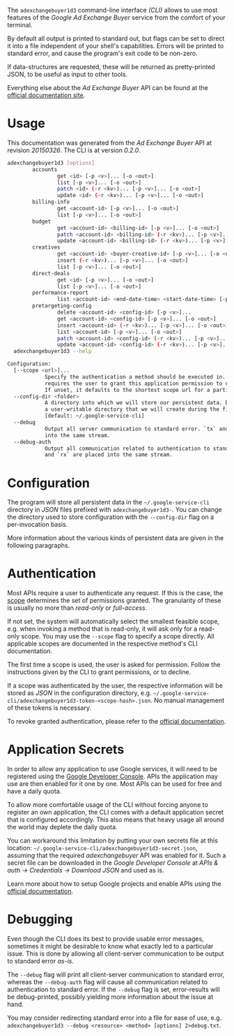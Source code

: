 <!---
DO NOT EDIT !
This file was generated automatically from 'src/mako/cli/README.md.mako'
DO NOT EDIT !
-->
The `adexchangebuyer1d3` command-line interface *(CLI)* allows to use most features of the *Google Ad Exchange Buyer* service from the comfort of your terminal.

By default all output is printed to standard out, but flags can be set to direct it into a file independent of your shell's
capabilities. Errors will be printed to standard error, and cause the program's exit code to be non-zero.

If data-structures are requested, these will be returned as pretty-printed JSON, to be useful as input to other tools.

Everything else about the *Ad Exchange Buyer* API can be found at the
[official documentation site](https://developers.google.com/ad-exchange/buyer-rest).

# Usage

This documentation was generated from the *Ad Exchange Buyer* API at revision *20150326*. The CLI is at version *0.2.0*.

```bash
adexchangebuyer1d3 [options]
        accounts
                get <id> [-p <v>]... [-o <out>]
                list [-p <v>]... [-o <out>]
                patch <id> (-r <kv>)... [-p <v>]... [-o <out>]
                update <id> (-r <kv>)... [-p <v>]... [-o <out>]
        billing-info
                get <account-id> [-p <v>]... [-o <out>]
                list [-p <v>]... [-o <out>]
        budget
                get <account-id> <billing-id> [-p <v>]... [-o <out>]
                patch <account-id> <billing-id> (-r <kv>)... [-p <v>]... [-o <out>]
                update <account-id> <billing-id> (-r <kv>)... [-p <v>]... [-o <out>]
        creatives
                get <account-id> <buyer-creative-id> [-p <v>]... [-o <out>]
                insert (-r <kv>)... [-p <v>]... [-o <out>]
                list [-p <v>]... [-o <out>]
        direct-deals
                get <id> [-p <v>]... [-o <out>]
                list [-p <v>]... [-o <out>]
        performance-report
                list <account-id> <end-date-time> <start-date-time> [-p <v>]... [-o <out>]
        pretargeting-config
                delete <account-id> <config-id> [-p <v>]...
                get <account-id> <config-id> [-p <v>]... [-o <out>]
                insert <account-id> (-r <kv>)... [-p <v>]... [-o <out>]
                list <account-id> [-p <v>]... [-o <out>]
                patch <account-id> <config-id> (-r <kv>)... [-p <v>]... [-o <out>]
                update <account-id> <config-id> (-r <kv>)... [-p <v>]... [-o <out>]
  adexchangebuyer1d3 --help

Configuration:
  [--scope <url>]...
            Specify the authentication a method should be executed in. Each scope 
            requires the user to grant this application permission to use it. 
            If unset, it defaults to the shortest scope url for a particular method.
  --config-dir <folder>
            A directory into which we will store our persistent data. Defaults to 
            a user-writable directory that we will create during the first invocation.
            [default: ~/.google-service-cli]
  --debug
            Output all server communication to standard error. `tx` and `rx` are placed 
            into the same stream.
  --debug-auth
            Output all communication related to authentication to standard error. `tx` 
            and `rx` are placed into the same stream.

```

# Configuration

The program will store all persistent data in the `~/.google-service-cli` directory in *JSON* files prefixed with `adexchangebuyer1d3-`.  You can change the directory used to store configuration with the `--config-dir` flag on a per-invocation basis.

More information about the various kinds of persistent data are given in the following paragraphs.

# Authentication

Most APIs require a user to authenticate any request. If this is the case, the [scope][scopes] determines the 
set of permissions granted. The granularity of these is usually no more than *read-only* or *full-access*.

If not set, the system will automatically select the smallest feasible scope, e.g. when invoking a
method that is read-only, it will ask only for a read-only scope. 
You may use the `--scope` flag to specify a scope directly. 
All applicable scopes are documented in the respective method's CLI documentation.

The first time a scope is used, the user is asked for permission. Follow the instructions given 
by the CLI to grant permissions, or to decline.

If a scope was authenticated by the user, the respective information will be stored as *JSON* in the configuration
directory, e.g. `~/.google-service-cli/adexchangebuyer1d3-token-<scope-hash>.json`. No manual management of these tokens
is necessary.

To revoke granted authentication, please refer to the [official documentation][revoke-access].

# Application Secrets

In order to allow any application to use Google services, it will need to be registered using the 
[Google Developer Console][google-dev-console]. APIs the application may use are then enabled for it
one by one. Most APIs can be used for free and have a daily quota.

To allow more comfortable usage of the CLI without forcing anyone to register an own application, the CLI
comes with a default application secret that is configured accordingly. This also means that heavy usage
all around the world may deplete the daily quota.

You can workaround this limitation by putting your own secrets file at this location: 
`~/.google-service-cli/adexchangebuyer1d3-secret.json`, assuming that the required *adexchangebuyer* API 
was enabled for it. Such a secret file can be downloaded in the *Google Developer Console* at 
*APIs & auth -> Credentials -> Download JSON* and used as is.

Learn more about how to setup Google projects and enable APIs using the [official documentation][google-project-new].


# Debugging

Even though the CLI does its best to provide usable error messages, sometimes it might be desirable to know
what exactly led to a particular issue. This is done by allowing all client-server communication to be 
output to standard error *as-is*.

The `--debug` flag will print all client-server communication to standard error, whereas the `--debug-auth` flag
will cause all communication related to authentication to standard error.
If the `--debug` flag is set, error-results will be debug-printed, possibly yielding more information about the 
issue at hand.

You may consider redirecting standard error into a file for ease of use, e.g. `adexchangebuyer1d3 --debug <resource> <method> [options] 2>debug.txt`.


[scopes]: https://developers.google.com/+/api/oauth#scopes
[revoke-access]: http://webapps.stackexchange.com/a/30849
[google-dev-console]: https://console.developers.google.com/
[google-project-new]: https://developers.google.com/console/help/new/